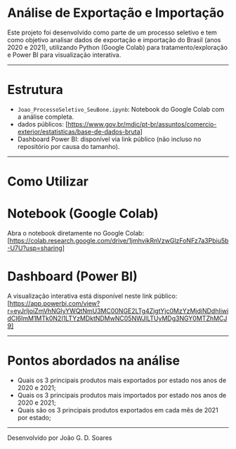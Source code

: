 # Análise de Exportação e Importação

Este projeto foi desenvolvido como parte de um processo seletivo e tem como objetivo analisar dados de exportação e importação do Brasil (anos 2020 e 2021), utilizando Python (Google Colab) para tratamento/exploração e Power BI para visualização interativa.

---

# Estrutura

- `Joao_ProcessoSeletivo_SeuBone.ipynb`: Notebook do Google Colab com a análise completa.  
- dados públicos: [https://www.gov.br/mdic/pt-br/assuntos/comercio-exterior/estatisticas/base-de-dados-bruta] 
- Dashboard Power BI: disponível via link público (não incluso no repositório por causa do tamanho).  

---

# Como Utilizar

# Notebook (Google Colab)
Abra o notebook diretamente no Google Colab:  
 [https://colab.research.google.com/drive/1jmhvikRnVzwGlzFoNFz7a3Pbiu5b-U7U?usp=sharing]

# Dashboard (Power BI)
A visualização interativa está disponível neste link público:  
 [https://app.powerbi.com/view?r=eyJrIjoiZmVhNGIyYWQtNmU3MC00NGE2LTg4ZjgtYjc0MzYzMjdiNDdhIiwidCI6ImM1MTk0N2I1LTYzMDktNDMwNC05NWJlLTUyMDg3NGY0MTZhMCJ9]

---

# Pontos abordados na análise
- Quais os 3 principais produtos mais exportados por estado nos anos de 2020 e 2021;
- Quais os 3 principais produtos mais importados por estado nos anos de 2020 e 2021;
- Quais são os 3 principais produtos exportados em cada mês de 2021 por estado;  

---

 Desenvolvido por João G. D. Soares  
